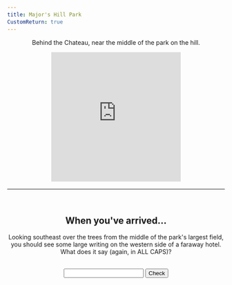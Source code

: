 ```yaml
---
title: Major's Hill Park
CustomReturn: true
---
```


<div style="text-align:center">
  <p align="center">
    Behind the Chateau, near the middle of the park on the hill. 
  </p>
</div>

<div style="text-align:center">
<iframe src="https://www.google.com/maps/embed?pb=!1m18!1m12!1m3!1d1400.0453489382712!2d-75.69858669943144!3d45.42767299815274!2m3!1f0!2f0!3f0!3m2!1i1024!2i768!4f13.1!3m3!1m2!1s0x0%3A0x0!2zNDXCsDI1JzM5LjYiTiA3NcKwNDEnNTIuNiJX!5e0!3m2!1sen!2sca!4v1536025410533" width="300" height="300" frameborder="0" style="border:0" allowfullscreen></iframe>
</div>
  
<hr>
  
<br>
<div style="text-align:center">
  <p align="center">
    <h2>When you've arrived...</h2>
    Looking southeast over the trees from the middle of the park's largest field, you should see some large writing on the western side of a faraway hotel. What does it say (again, in ALL CAPS)?
  </p>
</div>
<br>

<div style="text-align:center">
  <form id="FirstQ" onSubmit="dogs(); return false;">
    <input type="text" id="answer" name="user_name" />
    <input type="button" value="Check" onclick="dogs(); return false;" />
  </form>
</div>

<div style="text-align:center">
  <p id="demo"></p>
</div>

<div id="FirstAnswer" style="display: none; text-align:center">
  <hr>
  <br>
  <h2>A closer look</h2>
  <img id="imgFirstAnswer" src="none.jpg" height="534" width="300">
  <p id="fa_txt"></p>
  <br>
</div>  

<div id="SecondAnswer" style="display: none; text-align:center">
  <hr>
  <br>
  <h2>The last step</h2>
  Find your gentleman friend and say to him the magical phrase:
  <br>
  <b>
  <p id="DecodedMessage" style="color:rgb(43, 215, 215);font-size:22px"></p>
  </b>
  <br>
</div>  

<script src = "/7571101397556063/htools.js"></script>

<script>
  var img_fa  = "IMAG0215.jpg"
  var h_fa    = 6952878825663
  var h_sa    = 8247122917860826000
  
  function dogs() {
      var text = document.getElementById("FirstQ").elements[0].value;
      var HashResult = lazyHash(text);
      //text = text + "<br>" + HashResult;

      setCookie("loc5_FirstAnswerCookie", text, 365)
      //document.getElementById("demo").innerHTML = text;

    if (HashResult == h_fa) 
    {
      document.getElementById("demo").innerHTML = "Success!";
      document.getElementById("imgFirstAnswer").src = f(img_fa);
      document.getElementById("fa_txt").innerHTML = A_Decode("QZp4hnqztgtgp4yhazujjmyhtbujhnp4gbwshngbp4qzhnp4azujtbp4azynp4hnqatbp4tbrvumtbgbp4azynp4hnqatbp4ynwstbtgrv..p4WSujqqtbgbhnwsumqzhntbp4hnqatbp4wxqzecrfp4gbwsrvtbp4azynp4hnqatbp4wsujgbhnqztgtgqzhnwsazuj,,p4gbsxtbecwsynwsecqztgtgrrp4hnqatbp4ecjmhnqzwwqzrrgbp4hnqaqzhnp4fvjmujp4qqtbfvhnwsecqztgtgrrp4jmsxp4qzujrvp4rvazwwujp4azujp4tbwshnqatbfvp4gbwsrvtbp4azynp4hnqatbp4ectbujhnfvqztgp4sxwstgtgqzfv..");
      document.getElementById("FirstAnswer").style.display = "block";
    }
    else if (HashResult == 210726503048)
    {
      alert("Reset!");
      setCookie("loc5_SecondAnswerCookie", "", 365);
    }
    else 
    {
      document.getElementById("demo").innerHTML = "Try again :( <br> (Your last try was: \"" + text + "\")";
      document.getElementById("FirstAnswer").style.display = "none";
      document.getElementById("SecondAnswer").style.display = "none";
    }
  }

  function f(ta) {
   //Cheater!!
   //alert("/" + parseInt((lazyHash("1510129177")-lazyHash("crumblies") + 31)/1000000000) + "/" + ta);
   return "/" + parseInt((lazyHash("1510129177")-lazyHash("crumblies") + 31)/1000000000) + "/" + ta;
  } 

  function lazyHash(InString) {
      var hash = 5381;
      for(var i = 0; i < InString.length; i++)
      {
         hash = hash*33 + InString.charCodeAt(i);
      }
      return hash;
  }

  function setCookie(cname, cvalue, exdays) {
      var d = new Date();
      d.setTime(d.getTime() + (exdays * 24 * 60 * 60 * 1000));
      var expires = "expires="+d.toUTCString();
      document.cookie = cname + "=" + cvalue + ";" + expires + ";path=/";
  }

  function getCookie(cname) {
      var name = cname + "=";
      var ca = document.cookie.split(';');
      for(var i = 0; i < ca.length; i++) {
          var c = ca[i];
          while (c.charAt(0) == ' ') {
              c = c.substring(1);
          }
          if (c.indexOf(name) == 0) {
              return c.substring(name.length, c.length);
          }
      }
      return "";
  }

  function getParameterByName(name) {
      name = name.replace(/[\[]/, "\\[").replace(/[\]]/, "\\]");
      var regex = new RegExp("[\\?&]" + name + "=([^&#]*)"),
          results = regex.exec(location.search);
      return results === null ? "" : decodeURIComponent(results[1].replace(/\+/g, " "));
  }

  /////////////
  /////////////

  var PreviousFirstAnswer = getCookie("loc5_FirstAnswerCookie");
  if (lazyHash(PreviousFirstAnswer) == h_fa)
  {
    document.getElementById("FirstQ").elements[0].value = PreviousFirstAnswer;
    document.getElementById("demo").innerHTML = "Success!";
    document.getElementById("imgFirstAnswer").src = f(img_fa);
    document.getElementById("fa_txt").innerHTML = A_Decode("QZp4hnqztgtgp4yhazujjmyhtbujhnp4gbwshngbp4qzhnp4azujtbp4azynp4hnqatbp4tbrvumtbgbp4azynp4hnqatbp4ynwstbtgrv..p4WSujqqtbgbhnwsumqzhntbp4hnqatbp4wxqzecrfp4gbwsrvtbp4azynp4hnqatbp4wsujgbhnqztgtgqzhnwsazuj,,p4gbsxtbecwsynwsecqztgtgrrp4hnqatbp4ecjmhnqzwwqzrrgbp4hnqaqzhnp4fvjmujp4qqtbfvhnwsecqztgtgrrp4jmsxp4qzujrvp4rvazwwujp4azujp4tbwshnqatbfvp4gbwsrvtbp4azynp4hnqatbp4ectbujhnfvqztgp4sxwstgtgqzfv..");
    document.getElementById("FirstAnswer").style.display = "block";
  }

  var SecondAnswer = getParameterByName("sa")
  var PreviousSecondAnswer = getCookie("loc5_SecondAnswerCookie");
  if (lazyHash(SecondAnswer) == h_sa)
    {setCookie("loc5_SecondAnswerCookie", SecondAnswer, 365); LoadAll();} 
  else if (lazyHash(PreviousSecondAnswer) == h_sa)
    {LoadAll();}

  function LoadAll(){
    document.getElementById("demo").innerHTML = "Success!";
    document.getElementById("imgFirstAnswer").src = f(img_fa);
    document.getElementById("fa_txt").innerHTML = A_Decode("QZp4hnqztgtgp4yhazujjmyhtbujhnp4gbwshngbp4qzhnp4azujtbp4azynp4hnqatbp4tbrvumtbgbp4azynp4hnqatbp4ynwstbtgrv..p4WSujqqtbgbhnwsumqzhntbp4hnqatbp4wxqzecrfp4gbwsrvtbp4azynp4hnqatbp4wsujgbhnqztgtgqzhnwsazuj,,p4gbsxtbecwsynwsecqztgtgrrp4hnqatbp4ecjmhnqzwwqzrrgbp4hnqaqzhnp4fvjmujp4qqtbfvhnwsecqztgtgrrp4jmsxp4qzujrvp4rvazwwujp4azujp4tbwshnqatbfvp4gbwsrvtbp4azynp4hnqatbp4ectbujhnfvqztgp4sxwstgtgqzfv..");
    document.getElementById("FirstAnswer").style.display = "block";

    document.getElementById("SecondAnswer").style.display = "block";
    document.getElementById("DecodedMessage").innerHTML = A_Decode("WSp4qaqzqqtbp4qzujp4tbeehnfvqzazfvrvwsujqzfvwstgrrp4wwqzfvyhp4qatbqzfvhn..p4WXtbtbwxazsx--qztgazazp4rvazsx!!");
  }

</script>
